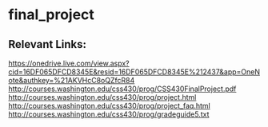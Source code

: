 final_project
=============


## Relevant Links:
https://onedrive.live.com/view.aspx?cid=16DF065DFCD8345E&resid=16DF065DFCD8345E%212437&app=OneNote&authkey=%21AKVHcC8oQZfcR84
http://courses.washington.edu/css430/prog/CSS430FinalProject.pdf
http://courses.washington.edu/css430/prog/project.html
http://courses.washington.edu/css430/prog/project_faq.html
http://courses.washington.edu/css430/prog/gradeguide5.txt


